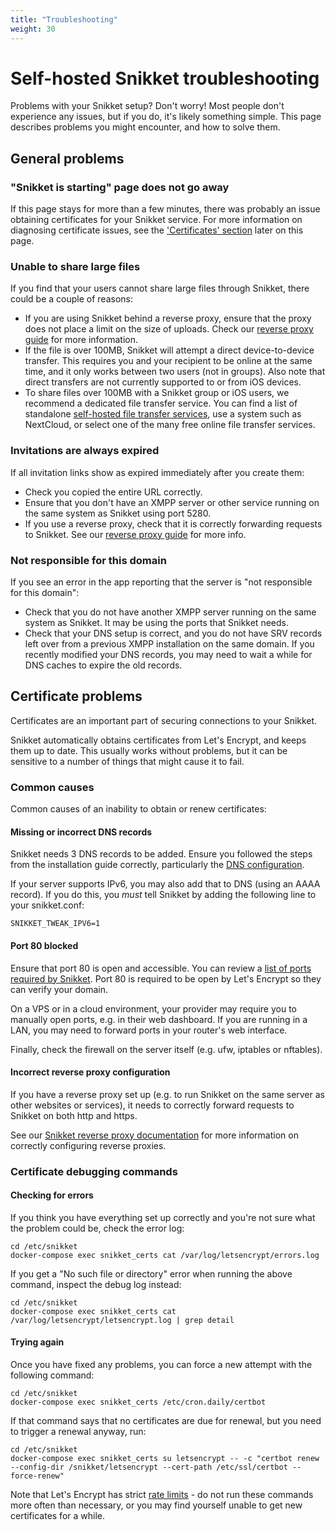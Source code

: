 ```yaml
---
title: "Troubleshooting"
weight: 30
---
```


# Self-hosted Snikket troubleshooting

Problems with your Snikket setup? Don't worry! Most people don't experience
any issues, but if you do, it's likely something simple. This page describes
problems you might encounter, and how to solve them.

## General problems

### "Snikket is starting" page does not go away

If this page stays for more than a few minutes, there was probably an
issue obtaining certificates for your Snikket service. For more
information on diagnosing certificate issues, see the
['Certificates' section](#certificate-problems) later on this page.

### Unable to share large files

If you find that your users cannot share large files through Snikket,
there could be a couple of reasons:

- If you are using Snikket behind a reverse proxy, ensure that the proxy
  does not place a limit on the size of uploads. Check our [reverse proxy
  guide](../../advanced/reverse_proxy/) for more information.
- If the file is over 100MB, Snikket will attempt a direct device-to-device
  transfer. This requires you and your recipient to be online at the
  same time, and it only works between two users (not in groups). Also
  note that direct transfers are not currently supported to or from iOS
  devices.
- To share files over 100MB with a Snikket group or iOS users, we
  recommend a dedicated file transfer service. You can find a list of
  standalone [self-hosted file transfer services](https://github.com/awesome-selfhosted/awesome-selfhosted#file-transfer---single-click--drag-n-drop-upload), use a system
  such as NextCloud, or select one of the many free online file transfer
  services.

### Invitations are always expired

If all invitation links show as expired immediately after you create them:

- Check you copied the entire URL correctly.
- Ensure that you don't have an XMPP server or other service running on
  the same system as Snikket using port 5280.
- If you use a reverse proxy, check that it is correctly forwarding
  requests to Snikket. See our [reverse proxy guide](../../advanced/reverse_proxy/)
  for more info.

### Not responsible for this domain

If you see an error in the app reporting that the server is "not
responsible for this domain":

- Check that you do not have another XMPP server running on the same
  system as Snikket. It may be using the ports that Snikket needs.
- Check that your DNS setup is correct, and you do not have SRV records
  left over from a previous XMPP installation on the same domain. If you
  recently modified your DNS records, you may need to wait a while for
  DNS caches to expire the old records.

## Certificate problems

Certificates are an important part of securing connections to your
Snikket.

Snikket automatically obtains certificates from Let's Encrypt, and keeps
them up to date. This usually works without problems, but it can be
sensitive to a number of things that might cause it to fail.

### Common causes

Common causes of an inability to obtain or renew certificates:

#### Missing or incorrect DNS records

Snikket needs 3 DNS records to be added. Ensure you followed the steps
from the installation guide correctly, particularly the
[DNS configuration](https://snikket.org/service/quickstart/#step-1-dns).

If your server supports IPv6, you may also add that to DNS (using an
AAAA record). If you do this, you *must* tell Snikket by adding the
following line to your snikket.conf:

```
SNIKKET_TWEAK_IPV6=1
```

#### Port 80 blocked

Ensure that port 80 is open and accessible. You can review a [list of
ports required by Snikket](../../advanced/firewall/). Port 80 is required
to be open by Let's Encrypt so they can verify your domain.

On a VPS or in a cloud environment, your provider may require you to
manually open ports, e.g. in their web dashboard. If you are running in
a LAN, you may need to forward ports in your router's web interface.

Finally, check the firewall on the server itself (e.g. ufw, iptables or
nftables).

#### Incorrect reverse proxy configuration

If you have a reverse proxy set up (e.g. to run Snikket on the same server
as other websites or services), it needs to correctly forward requests
to Snikket on both http and https.

See our [Snikket reverse proxy documentation](../../advanced/reverse_proxy/)
for more information on correctly configuring reverse proxies.

### Certificate debugging commands

#### Checking for errors

If you think you have everything set up correctly and you're not sure what the
problem could be, check the error log:

```
cd /etc/snikket
docker-compose exec snikket_certs cat /var/log/letsencrypt/errors.log
```

If you get a "No such file or directory" error when running the above command,
inspect the debug log instead:

```
cd /etc/snikket
docker-compose exec snikket_certs cat /var/log/letsencrypt/letsencrypt.log | grep detail
```

#### Trying again

Once you have fixed any problems, you can force a new attempt with the
following command:

```
cd /etc/snikket
docker-compose exec snikket_certs /etc/cron.daily/certbot
```

If that command says that no certificates are due for renewal, but you need to
trigger a renewal anyway, run:

```
cd /etc/snikket
docker-compose exec snikket_certs su letsencrypt -- -c "certbot renew --config-dir /snikket/letsencrypt --cert-path /etc/ssl/certbot --force-renew"
```

Note that Let's Encrypt has strict [rate limits](https://letsencrypt.org/docs/rate-limits/) -
do not run these commands more often than necessary, or you may find yourself
unable to get new certificates for a while.
